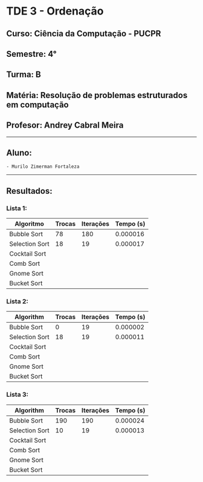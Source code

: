 # TDE 3 - Ordenação
## Curso: Ciência da Computação - PUCPR
## Semestre: 4°
## Turma: B 
## Matéria: Resolução de problemas estruturados em computação 
## Profesor: Andrey Cabral Meira
---
## Aluno:
	- Murilo Zimerman Fortaleza
---

## Resultados:

### Lista 1:

| Algoritmo      | Trocas | Iterações   | Tempo (s)|
|----------------|--------|-------------|----------|
| Bubble Sort    |   78   |     180     | 0.000016 |
| Selection Sort |   18   |     19      | 0.000017 |
| Cocktail Sort  |        |             |          |
| Comb Sort      |        |             |          |
| Gnome Sort     |        |             |          |
| Bucket Sort    |        |             |          |

### Lista 2:

| Algorithm      | Trocas | Iterações   | Tempo (s)|
|----------------|--------|-------------|----------|
| Bubble Sort    |   0    |     19      | 0.000002 |
| Selection Sort |  18    |     19      | 0.000011 |
| Cocktail Sort  |        |             |          |
| Comb Sort      |        |             |          |
| Gnome Sort     |        |             |          |
| Bucket Sort    |        |             |          |

### Lista 3:

| Algorithm      | Trocas | Iterações   | Tempo (s)|
|----------------|--------|-------------|----------|
| Bubble Sort    |   190  |    190      | 0.000024 |
| Selection Sort |   10   |    19       | 0.000013 |
| Cocktail Sort  |        |             |          |
| Comb Sort      |        |             |          |
| Gnome Sort     |        |             |          |
| Bucket Sort    |        |             |          |

